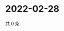 # 2022-02-28

共 0 条

<!-- BEGIN WEIBO -->
<!-- 最后更新时间 Mon Feb 28 2022 11:10:28 GMT+0800 (China Standard Time) -->

<!-- END WEIBO -->
